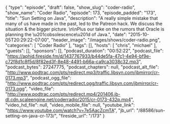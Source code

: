 {
  "type": "episode",
  "draft": false,
  "show_slug": "coder-radio",
  "show_name": "Coder Radio",
  "episode": 173,
  "episode_padded": "173",
  "title": "Sun Setting on Java",
  "description": "A really simple mistake that many of us have made in the past, led to the Patreon hack. We discuss the situation & the bigger picture. \n\nPlus our take on the rumors that Oracle is planning the \u201cobsolescence\u201d of Java.",
  "date": "2015-10-05T20:29:22-07:00",
  "header_image": "/images/shows/coder-radio.png",
  "categories": [
    "Coder Radio"
  ],
  "tags": [],
  "hosts": [
    "chris",
    "michael"
  ],
  "guests": [],
  "sponsors": [],
  "podcast_duration": "00:52:22",
  "podcast_file": "https://aphid.fireside.fm/d/1437767933/b44de5fa-47c1-4e94-bf9e-c72f8d1c8f5d/8f82ed3f-8e48-4491-b66a-ca9ca3038c32.mp3",
  "podcast_bytes": 27247775,
  "podcast_chapters": null,
  "podcast_alt_file": "http://www.podtrac.com/pts/redirect.mp3/traffic.libsyn.com/jbmirror/cr-0173.mp3",
  "podcast_ogg_file": "http://www.podtrac.com/pts/redirect.ogg/traffic.libsyn.com/jbmirror/cr-0173.ogg",
  "video_file": "http://www.podtrac.com/pts/redirect.mp4/201406.jb-dl.cdn.scaleengine.net/coderradio/2015/cr-0173-432p.mp4",
  "video_hd_file": null,
  "video_mobile_file": null,
  "youtube_link": "https://www.youtube.com/watch?v=7e5AacZcmTA",
  "jb_url": "/88586/sun-setting-on-java-cr-173/",
  "fireside_url": "/173"
}

